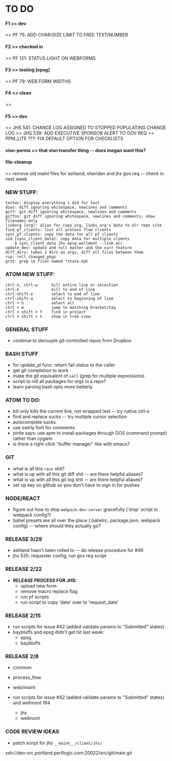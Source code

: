 
# TO DO

#### F1 >> dev
\>> PF 75: ADD CHAR/SIZE LIMIT TO FREE TEXT/NUMBER

#### F2 >> checked in
\>> PF 121: STATUS LIGHT ON WEBFORMS

#### F3 >> testing [epsg]
\>> PF 79: WEB FORM WIDTHS

#### F4 >> clean
\>>

#### F5 >> dev
\>> JHS 541: CHANGE LOG ASSIGNED TO STOPPED POPULATING CHANGE LOG
\>> JHS 539: ADD EXECUTIVE SPONSOR ALERT TO GOV REQ
\>> PPM_LITE ???: FIX DEFAULT OPTION FOR CHECKLISTS

#### visn-perms >> that visn transfer thing -- does megan want this?

#### file-cleanup
\>> remove old maint files for ashland, sheridan and jhs gov req -- check in next week



### NEW STUFF:
```
testwc: display everything i did for test
diws: diff ignoring whitespace, newlines and comments
giff: git diff ignoring whitespace, newlines and comments
giffns: git diff ignoring whitespace, newlines and comments; show filenames only
linkorg [org]: alias for copy_org, links org's data to alr repo site
find_pf_clients: list all process flow clients
sync_pf_clients: copy the data for all pf clients
scd [sync_client_data]: copy data for multiple clients
    $ sync_client_data jhs epsg wellmont --link alr
update_dev: update and roll master and the curr feature
diff_dirs: takes 2 dirs as args, diff all files between them
rcp: roll_changed_pkgs
grst: grep in files named *state.dat
```

### ATOM NEW STUFF:
```
ctrl-x, ctrl-w      kill entire line or selection
ctrl-k              kill to end of line
ctrl-shift-e        select to end of line
ctrl-shift-a        select to beginning of line
ctrl + h            select all
ctrl + m            jump to matching bracket/tag
ctrl + shift + f    find in project
ctrl + shift + t    show in tree view
```

### GENERAL STUFF
* continue to decouple git-controlled repos from Dropbox

### BASH STUFF
* for update_pl func: return fail status to the caller
* get git completion to work
* make the git equivalent of `sall` (grep for multiple expressions)
* script to roll all packages for orgs in a repo?
* learn parsing bash opts more betterly

### ATOM TO DO:
* kill only kills the current line, not wrapped text -- try native ctrl-x
* find and replace sucks -- try multiple cursor selection
* autocomplete sucks
* use swirly font for comments
* pirtle says: use apm to install packages through DOS (command prompt) rather than cygwin
* is there a right-click "buffer manager" like with emacs?


### GIT
* what is all this `revs` shit?
* what is up with all this git diff shit -- are there helpful aliases?
* what is up with all this git log shit -- are there helpful aliases?
* set up key on github so you don't have to sign in for pushes

### NODE/REACT
* figure out how to stop `webpack-dev-server` gracefully ('stop' script in webpack config?)
* babel presets are all over the place (.babelrc, package.json, webpack config) -- where should they actually go?


### RELEASE 3/29
* ashland hasn't been rolled to -- do release procedure for #49
* jhs 535: requester config, run gov req script


### RELEASE 2/22
* **RELEASE PROCESS FOR JHS:**
    - upload new form
    - remove macro replace flag
    - run pf scripts
    - run script to copy 'date' over to 'request_date'


### RELEASE 2/15
* run scripts for issue #42 (added validate params to "Submitted" states)
* baybluffs and epsg didn't get hit last week:
    - epsg
    - baybluffs


### RELEASE 2/8
* common
* process_flow
* web/maint

* run scripts for issue #42 (added validate params to "Submitted" states) and wellmont 184
    - jhs
    - wellmont


### CODE REVIEW IDEAS
* patch script for jhs `__maint__/client/jhs/`


ssh://dev-src.portland.perflogic.com:20022/src/git/main.git
